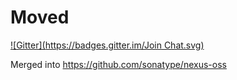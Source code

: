 # Moved
[![Gitter](https://badges.gitter.im/Join Chat.svg)](https://gitter.im/sonatype/nexus?utm_source=badge&utm_medium=badge&utm_campaign=pr-badge&utm_content=badge)

Merged into https://github.com/sonatype/nexus-oss
